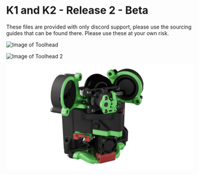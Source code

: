 # K1 and K2 - Release 2 - Beta

These files are provided with only discord support, please use the sourcing guides that can be found there. Please use these at your own risk.

 ![Image of Toolhead](Images/k2_toolhead_r2_02_transp.png?raw=true)
 
  ![Image of Toolhead 2](Images/k2_toolhead_r2_03_transp.png?raw=true)
  
   ![Image of Toolhead 3](Images/k2_toolhead_r2_04_transp.png?raw=true)